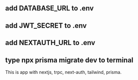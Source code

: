 ## add DATABASE_URL to .env

## add JWT_SECRET to .env

## add NEXTAUTH_URL to .env

## type npx prisma migrate dev to terminal

This is app with nextjs, trpc, next-auth, tailwind, prisma.
